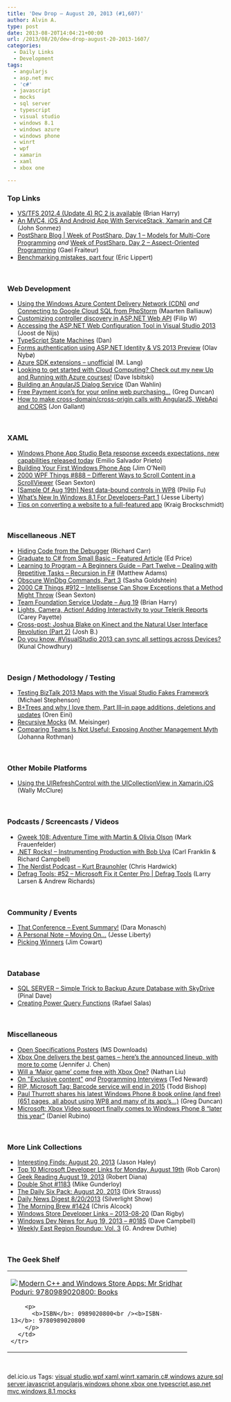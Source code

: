 ```yaml
---
title: 'Dew Drop – August 20, 2013 (#1,607)'
author: Alvin A.
type: post
date: 2013-08-20T14:04:21+00:00
url: /2013/08/20/dew-drop-august-20-2013-1607/
categories:
  - Daily Links
  - Development
tags:
  - angularjs
  - asp.net mvc
  - 'c#'
  - javascript
  - mocks
  - sql server
  - typescript
  - visual studio
  - windows 8.1
  - windows azure
  - windows phone
  - winrt
  - wpf
  - xamarin
  - xaml
  - xbox one

---
```

### <a name="top"></a>Top Links

  * <a href="http://blogs.msdn.com/b/bharry/archive/2013/08/19/vs-tfs-2012-4-update-4-rc-2-is-available.aspx" target="_blank">VS/TFS 2012.4 (Update 4) RC 2 is available</a> (Brian Harry)
  * <a href="http://simpleprogrammer.com/2013/08/19/an-mvc4-ios-and-android-app-with-servicestack-xamarin-and-c/?utm_source=rss&utm_medium=rss&utm_campaign=an-mvc4-ios-and-android-app-with-servicestack-xamarin-and-c" target="_blank">An MVC4, iOS And Android App With ServiceStack, Xamarin and C#</a> (John Sonmez)
  * <a href="http://www.postsharp.net/blog/post/Week-of-PostSharp-Day-1-Models-for-Multi-Core-Programming1" target="_blank">PostSharp Blog | Week of PostSharp, Day 1 – Models for Multi-Core Programming</a> _and_ <a href="http://feedproxy.google.com/~r/postsharp/~3/0gPG9IwHClI/post.aspx" target="_blank">Week of PostSharp, Day 2 &#8211; Aspect-Oriented Programming</a> (Gael Fraiteur)
  * <a href="http://ericlippert.com/2013/08/19/benchmarking-mistakes-part-four/?utm_source=rss&utm_medium=rss&utm_campaign=benchmarking-mistakes-part-four" target="_blank">Benchmarking mistakes, part four</a> (Eric Lippert)

&#160;

### <a name="web"></a>Web Development

  * <a href="http://blog.maartenballiauw.be/post/2013/08/20/Using-the-Windows-Azure-Content-Delivery-Network-CDN.aspx" target="_blank">Using the Windows Azure Content Delivery Network (CDN)</a> _and_ <a href="http://blog.jetbrains.com/phpstorm/2013/08/connecting-to-google-cloud-sql-from-phpstorm/?utm_source=rss&utm_medium=rss&utm_campaign=connecting-to-google-cloud-sql-from-phpstorm" target="_blank">Connecting to Google Cloud SQL from PhpStorm</a> (Maarten Balliauw)
  * <a href="http://www.strathweb.com/2013/08/customizing-controller-discovery-in-asp-net-web-api/" target="_blank">Customizing controller discovery in ASP.NET Web API</a> (Filip W)
  * <a href="http://blogs.msdn.com/b/webdev/archive/2013/08/19/asp-net-web-configuration-tool-missing-in-visual-studio-2013.aspx" target="_blank">Accessing the ASP.NET Web Configuration Tool in Visual Studio 2013</a> (Joost de Nijs)
  * <a href="http://www.productiverage.com/Read/62" target="_blank">TypeScript State Machines</a> (Dan)
  * <a href="http://www.novanet.no/blog/olav-nybo/dates/2013/8/forms-authentication-using-aspnet-identity--vs-2013-preview/" target="_blank">Forms authentication using ASP.NET Identity & VS 2013 Preview</a> (Olav Nybø)
  * <a href="http://candordeveloper.com/2013/08/19/azure-sdk-extensions-unofficial/" target="_blank">Azure SDK extensions – unofficial</a> (M. Lang)
  * <a href="http://davedev.net/?p=4611&utm_source=rss&utm_medium=rss&utm_campaign=looking-to-get-started-with-cloud-computing-check-out-my-new-up-and-running-with-azure-courses" target="_blank">Looking to get started with Cloud Computing? Check out my new Up and Running with Azure courses!</a> (Dave Isbitski)
  * <a href="http://weblogs.asp.net/dwahlin/archive/2013/08/19/building-an-angularjs-dialog-service.aspx" target="_blank">Building an AngularJS Dialog Service</a> (Dan Wahlin)
  * <a href="http://coolthingoftheday.blogspot.com/2013/08/free-payment-icon-for-your-online-web.html" target="_blank">Free Payment icon&#8217;s for your online web purchasing&#8230;</a> (Greg Duncan)
  * <a href="http://feedproxy.google.com/~r/jongallant/~3/vHvjyRDFiRQ/angularjs-webapi-cors.html" target="_blank">How to make cross-domain/cross-origin calls with AngularJS, WebApi and CORS</a> (Jon Gallant)

&#160;

### <a name="silverlight"></a>XAML

  * <a href="http://blogs.windows.com/windows_phone/b/wpdev/archive/2013/08/19/windows-phone-app-studio-beta-response-exceeds-expectations-new-capabilities-released-today.aspx" target="_blank">Windows Phone App Studio Beta response exceeds expectations, new capabilities released today</a> (Emilio Salvador Prieto)
  * <a href="http://blogs.msdn.com/b/jimoneil/archive/2013/08/19/building-your-first-windows-phone-app.aspx" target="_blank">Building Your First Windows Phone App</a> (Jim O&#8217;Neil)
  * <a href="http://wpf.2000things.com/2013/08/20/888-different-ways-to-scroll-content-in-a-scrollviewer/" target="_blank">2000 WPF Things #888 – Different Ways to Scroll Content in a ScrollViewer</a> (Sean Sexton)
  * <a href="http://blogs.msdn.com/b/codefx/archive/2013/08/20/sample-of-aug-19th-nest-data-bound-controls-in-wp8.aspx" target="_blank">[Sample Of Aug 19th] Nest data-bound controls in WP8</a> (Philip Fu)
  * <a href="http://feedproxy.google.com/~r/Telerik/~3/9RnGmfGp53w/what-s-new-in-windows-8-1-for-developers-part-1" target="_blank">What’s New In Windows 8.1 For Developers–Part 1</a> (Jesse Liberty)
  * <a href="http://kraigbrockschmidt.com/blog/?p=1068" target="_blank">Tips on converting a website to a full-featured app</a> (Kraig Brockschmidt)

&#160;

### <a name="dotnet"></a>Miscellaneous .NET

  * <a href="http://feedproxy.google.com/~r/BlackwaspLatestAdditions/~3/zUe_dupFB-s/RSSLanding.aspx" target="_blank">Hiding Code from the Debugger</a> (Richard Carr)
  * <a href="http://blogs.msdn.com/b/smallbasic/archive/2013/08/19/graduate-to-c-from-small-basic-featured-article.aspx" target="_blank">Graduate to C# from Small Basic &#8211; Featured Article</a> (Ed Price)
  * <a href="http://blogs.endjin.com/2013/08/learning-to-program-a-beginners-guide-part-twelve-dealing-with-repetitive-tasks-recursion-in-fsharp/" target="_blank">Learning to Program – A Beginners Guide – Part Twelve – Dealing with Repetitive Tasks – Recursion in F#</a> (Matthew Adams)
  * <a href="http://feedproxy.google.com/~r/sashag/~3/-KFxVxPBJLU/obscure-windbg-commands-part-3.aspx" target="_blank">Obscure WinDbg Commands, Part 3</a> (Sasha Goldshtein)
  * <a href="http://csharp.2000things.com/2013/08/20/912-intellisense-can-show-exceptions-that-a-method-might-throw/" target="_blank">2000 C# Things #912 – Intellisense Can Show Exceptions that a Method Might Throw</a> (Sean Sexton)
  * <a href="http://blogs.msdn.com/b/bharry/archive/2013/08/19/team-foundation-service-update-aug-19.aspx" target="_blank">Team Foundation Service Update – Aug 19</a> (Brian Harry)
  * <a href="http://feedproxy.google.com/~r/Telerik/~3/DAQ7J33BAmc/lights-camera-action!-adding-interactivity-to-your-telerik-reports" target="_blank">Lights, Camera, Action! Adding Interactivity to your Telerik Reports</a> (Carey Payette)
  * <a href="http://feedproxy.google.com/~r/DeconstructingTheNUI/~3/odIeA-kmbHE/cross-post-joshua-blake-on-kinect-part2.html" target="_blank">Cross-post: Joshua Blake on Kinect and the Natural User Interface Revolution (Part 2)</a> (Josh B.)
  * <a href="http://feedproxy.google.com/~r/kunal2383/~3/Tt2XX2C95XQ/visual-studio-2013-tips-cloud-sync.html" target="_blank">Do you know, #VisualStudio 2013 can sync all settings across Devices?</a> (Kunal Chowdhury)

&#160;

### <a name="design"></a>Design / Methodology / Testing

  * <a href="http://feedproxy.google.com/~r/geekswithblogs/~3/OqQ4IzlZAAY/153778.aspx" target="_blank">Testing BizTalk 2013 Maps with the Visual Studio Fakes Framework</a> (Michael Stephenson)
  * <a href="http://feedproxy.google.com/~r/AyendeRahien/~3/E_CXAD7IxAA/b-trees-and-why-i-love-them-part-iii-in-page-additions-deletions-and-updates" target="_blank">B+Trees and why I love them, Part III–in page additions, deletions and updates</a> (Oren Eini)
  * <a href="http://meisinger2.wordpress.com/2013/08/20/recursive-mocks/" target="_blank">Recursive Mocks</a> (M. Meisinger)
  * <a href="http://feedproxy.google.com/~r/ManagingProductDevelopment/~3/np7jMPTbcBg/comparing-teams-is-not-useful-exposing-another-management-myth.html" target="_blank">Comparing Teams Is Not Useful: Exposing Another Management Myth</a> (Johanna Rothman)

&#160;

### <a name="mobile"></a>Other Mobile Platforms

  * <a href="http://morewally.com/cs/blogs/wallym/archive/2013/08/20/using-the-uirefreshcontrol-with-the-uicollectionview-in-xamarin-ios.aspx" target="_blank">Using the UIRefreshControl with the UICollectionView in Xamarin.iOS</a> (Wally McClure)

&#160;

### <a name="podcasts"></a>Podcasts / Screencasts / Videos

  * <a href="http://gweek.libsyn.com/gweek-108-adventure-time-with-martin-olivia-olson" target="_blank">Gweek 108: Adventure Time with Martin & Olivia Olson</a> (Mark Frauenfelder)
  * <a href="http://www.dotnetrocks.com/default.aspx?ShowNum=899" target="_blank">.NET Rocks! &#8211; Instrumenting Production with Bob Uva</a> (Carl Franklin & Richard Campbell)
  * <a href="http://nerdist.libsyn.com/kurt-braunohler" target="_blank">The Nerdist Podcast &#8211; Kurt Braunohler</a> (Chris Hardwick)
  * <a href="http://channel9.msdn.com/Shows/Defrag-Tools/Defrag-Tools-52-Microsoft-Fix-it-Center-Pro" target="_blank">Defrag Tools: #52 &#8211; Microsoft Fix it Center Pro | Defrag Tools</a> (Larry Larsen & Andrew Richards)

&#160;

### <a name="events"></a>Community / Events

  * <a href="http://www.infragistics.com/community/blogs/d-coding/archive/2013/08/19/that-conference-event-summary.aspx" target="_blank">That Conference – Event Summary!</a> (Dara Monasch)
  * <a href="http://feedproxy.google.com/~r/JesseLiberty-SilverlightGeek/~3/JEBYoeu0L5Y/" target="_blank">A Personal Note – Moving On…</a> (Jesse Liberty)
  * <a href="http://feedproxy.google.com/~r/FreshBrewedCode/~3/9B5_jAv-zw4/" target="_blank">Picking Winners</a> (Jim Cowart)

&#160;

### <a name="sql"></a>Database

  * <a href="http://blog.sqlauthority.com/2013/08/20/sql-server-simple-trick-to-backup-azure-database-with-skydrive/" target="_blank">SQL SERVER – Simple Trick to Backup Azure Database with SkyDrive</a> (Pinal Dave)
  * <a href="http://blogs.msdn.com/b/mvpawardprogram/archive/2013/08/19/creating-power-query-functions.aspx" target="_blank">Creating Power Query Functions</a> (Rafael Salas)

&#160;

### <a name="misc"></a>Miscellaneous

  * <a href="http://www.microsoft.com/en-us/download/details.aspx?id=29941&WT.mc_id=rss_alldownloads_all" target="_blank">Open Specifications Posters</a> (MS Downloads)
  * <a href="http://blogs.technet.com/b/firehose/archive/2013/08/19/xbox-one-delivers-the-best-games-here-s-the-announced-lineup-with-more-to-come.aspx" target="_blank">Xbox One delivers the best games – here’s the announced lineup, with more to come</a> (Jennifer J. Chen)
  * <a href="http://feedproxy.google.com/~r/neowin-main/~3/bQ4fLLZ0FcU/story01.htm" target="_blank">Will a &#8216;Major game&#8217; come free with Xbox One?</a> (Nathan Liu)
  * <a href="http://blogs.tedneward.com/2013/08/20/On+Exclusive+Content.aspx" target="_blank">On "Exclusive content"</a> _and_ <a href="http://blogs.tedneward.com/2013/08/20/Programming+Interviews.aspx" target="_blank">Programming Interviews</a> (Ted Neward)
  * <a href="http://feedproxy.google.com/~r/geekwire/~3/d64dfnBlnA8/" target="_blank">RIP, Microsoft Tag: Barcode service will end in 2015</a> (Todd Bishop)
  * <a href="http://coolthingoftheday.blogspot.com/2013/08/paul-thurrott-shares-his-latest-windows.html" target="_blank">Paul Thurrott shares his latest Windows Phone 8 book online (and free) (651 pages, all about using WP8 and many of its app&#8217;s&#8230;)</a> (Greg Duncan)
  * <a href="http://feedproxy.google.com/~r/wmexperts/~3/VnAJn7XELy4/story01.htm" target="_blank">Microsoft: Xbox Video support finally comes to Windows Phone 8 “later this year”</a> (Daniel Rubino)

&#160;

### <a name="links"></a>More Link Collections

  * <a href="http://jasonhaley.com/blog/post/2013/08/20/Interesting-Finds-August-20-2013.aspx" target="_blank">Interesting Finds: August 20, 2013</a> (Jason Haley)
  * <a href="http://blogs.msdn.com/b/robcaron/archive/2013/08/19/top-10-microsoft-developer-links-for-monday-august-19th.aspx" target="_blank">Top 10 Microsoft Developer Links for Monday, August 19th</a> (Rob Caron)
  * <a href="http://feeds.regulargeek.com/~r/RegularGeek/~3/iOQEs5JK-qs/" target="_blank">Geek Reading August 19, 2013</a> (Robert Diana)
  * <a href="http://afreshcup.com/home/2013/8/20/double-shot-1183.html" target="_blank">Double Shot #1183</a> (Mike Gunderloy)
  * <a href="http://feeds.feedblitz.com/~/45240160/0/dirkstrauss~The-Daily-Six-Pack-August" target="_blank">The Daily Six Pack: August 20, 2013</a> (Dirk Strauss)
  * <a href="http://feedproxy.google.com/~r/silverlightshow/~3/Z_JZQxJ0uqY/Daily-News-Digest-8-20-2013.aspx" target="_blank">Daily News Digest 8/20/2013</a> (Silverlight Show)
  * <a href="http://feedproxy.google.com/~r/ReflectivePerspective/~3/kbWPIRSpxXw/" target="_blank">The Morning Brew #1424</a> (Chris Alcock)
  * <a href="http://feedproxy.google.com/~r/DanRigby/~3/B2a1Xu1dIqI/" target="_blank">Windows Store Developer Links &#8211; 2013-08-20</a> (Dan Rigby)
  * <a href="http://www.windowsdevnews.com/Blogs.aspx?ID=258" target="_blank">Windows Dev News for Aug 19, 2013 &#8211; #0185</a> (Dave Campbell)
  * <a href="http://feeds.devhammer.net/~r/devhammer/~3/cAUYyfuUwKc/weekly-east-region-roundup-vol.-3" target="_blank">Weekly East Region Roundup: Vol. 3</a> (G. Andrew Duthie)

&#160;

### <a name="shelf"></a>The Geek Shelf

<div id="scid:7dc1bd33-94bd-46fd-a20b-0131235bcd47:e58eaeb5-730d-44ed-a455-fc00c0032165" class="wlWriterEditableSmartContent" style="float: none; padding-bottom: 0px; padding-top: 0px; padding-left: 0px; margin: 0px; display: inline; padding-right: 0px">
  <table cellspacing="0" cellpadding="2" width="400" border="0" unselectable="on">
    <tr>
      <td valign="top" width="400">
        <p>
          <a title="Modern C++ and Windows Store Apps: Mr Sridhar Poduri: 9780989020800: Books" href="http://www.amazon.com/exec/obidos/ASIN/0989020800/alvinashcraft-20"><img data-recalc-dims="1" decoding="async" src="https://i0.wp.com/images.amazon.com/images/P/0989020800.01.MZZZZZZZ.jpg?w=660" border="0" align="left" style="float:left" />Modern C++ and Windows Store Apps: Mr Sridhar Poduri: 9780989020800: Books</a>
        </p>
        
        <p>
          <b>ISBN</b>: 0989020800<br /><b>ISBN-13</b>: 9780989020800
        </p>
      </td>
    </tr>
  </table>
</div>

&#160;

<div id="scid:0767317B-992E-4b12-91E0-4F059A8CECA8:08d543d0-db04-4d9d-8d11-b3ebae8dc568" class="wlWriterEditableSmartContent" style="float: none; padding-bottom: 0px; padding-top: 0px; padding-left: 0px; margin: 0px; display: inline; padding-right: 0px">
  del.icio.us Tags: <a href="http://del.icio.us/popular/visual+studio" rel="tag">visual studio</a>,<a href="http://del.icio.us/popular/wpf" rel="tag">wpf</a>,<a href="http://del.icio.us/popular/xaml" rel="tag">xaml</a>,<a href="http://del.icio.us/popular/winrt" rel="tag">winrt</a>,<a href="http://del.icio.us/popular/xamarin" rel="tag">xamarin</a>,<a href="http://del.icio.us/popular/c%23" rel="tag">c#</a>,<a href="http://del.icio.us/popular/windows+azure" rel="tag">windows azure</a>,<a href="http://del.icio.us/popular/sql+server" rel="tag">sql server</a>,<a href="http://del.icio.us/popular/javascript" rel="tag">javascript</a>,<a href="http://del.icio.us/popular/angularjs" rel="tag">angularjs</a>,<a href="http://del.icio.us/popular/windows+phone" rel="tag">windows phone</a>,<a href="http://del.icio.us/popular/xbox+one" rel="tag">xbox one</a>,<a href="http://del.icio.us/popular/typescript" rel="tag">typescript</a>,<a href="http://del.icio.us/popular/asp.net+mvc" rel="tag">asp.net mvc</a>,<a href="http://del.icio.us/popular/windows+8.1" rel="tag">windows 8.1</a>,<a href="http://del.icio.us/popular/mocks" rel="tag">mocks</a>
</div>